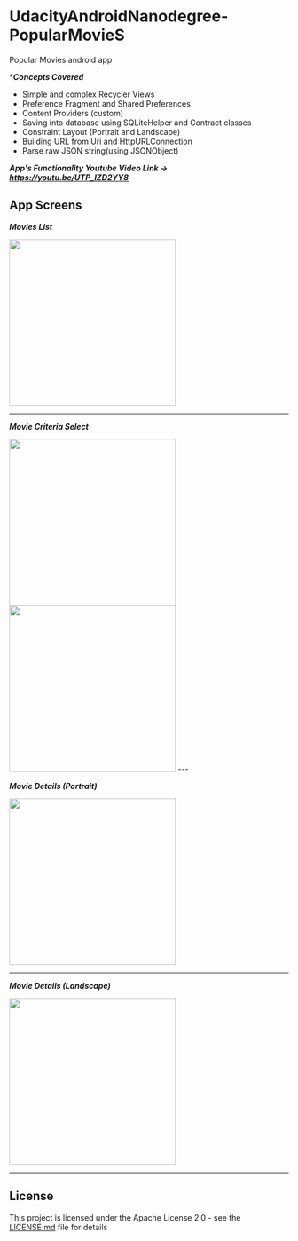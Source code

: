 # UdacityAndroidNanodegree-PopularMovieS
 Popular Movies android app 

****Concepts Covered***
- Simple and complex Recycler Views
- Preference Fragment and Shared Preferences
- Content Providers (custom)
- Saving into database using SQLiteHelper and Contract classes
- Constraint Layout (Portrait and Landscape)
- Building URL from Uri and HttpURLConnection
- Parse raw JSON string(using JSONObject)

***App's Functionality Youtube Video Link -> https://youtu.be/UTP_IZD2YY8***

## App Screens

***Movies List***

<img src="screens/movies_list.jpg" width=300>

---

***Movie Criteria Select***

<img src="screens/movie_criteria1.jpg" width=300>
<img src="screens/movie_criteria2.jpg" width=300>
---

***Movie Details (Portrait)***

<img src="screens/movie_detail_portrait.jpg" width=300>

---

***Movie Details (Landscape)***

<img src="screens/movie_detail_landscape.jpg" width=300>

---
## License

This project is licensed under the Apache License 2.0 - see the [LICENSE.md](LICENSE) file for details